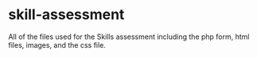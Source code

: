 # skill-assessment

All of the files used for the Skills assessment including the php form, html files, images, and the css file.
